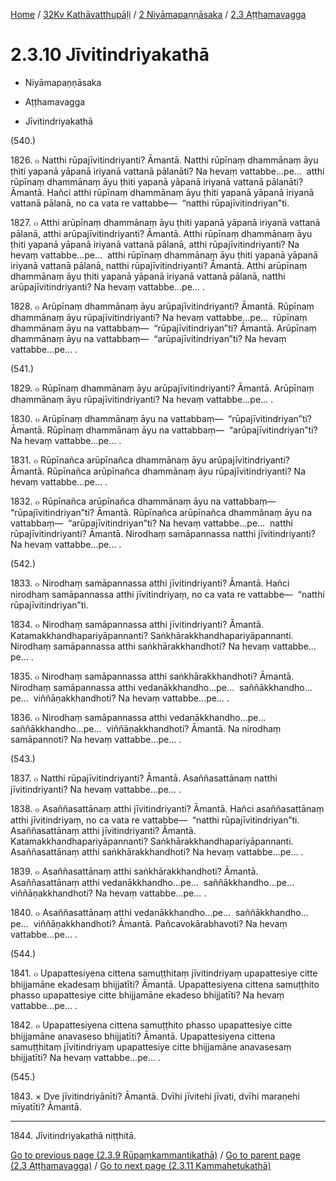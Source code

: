 
[Home](/) / [32Kv Kathāvatthupāḷi](../../../32Kv.md) / [2 Niyāmapaṇṇāsaka](../../2.md) / [2.3 Aṭṭhamavagga](../2.3.md)

# 2.3.10 Jīvitindriyakathā

* Niyāmapaṇṇāsaka

* Aṭṭhamavagga

* Jīvitindriyakathā

(540.)

1826\. ๐ Natthi rūpajīvitindriyanti? Āmantā. Natthi rūpīnaṃ dhammānaṃ āyu ṭhiti yapanā yāpanā iriyanā vattanā pālanāti? Na hevaṃ vattabbe…pe…  atthi rūpīnaṃ dhammānaṃ āyu ṭhiti yapanā yāpanā iriyanā vattanā pālanāti? Āmantā. Hañci atthi rūpīnaṃ dhammānaṃ āyu ṭhiti yapanā yāpanā iriyanā vattanā pālanā, no ca vata re vattabbe—  “natthi rūpajīvitindriyan”ti.

1827\. ๐ Atthi arūpīnaṃ dhammānaṃ āyu ṭhiti yapanā yāpanā iriyanā vattanā pālanā, atthi arūpajīvitindriyanti? Āmantā. Atthi rūpīnaṃ dhammānaṃ āyu ṭhiti yapanā yāpanā iriyanā vattanā pālanā, atthi rūpajīvitindriyanti? Na hevaṃ vattabbe…pe…  atthi rūpīnaṃ dhammānaṃ āyu ṭhiti yapanā yāpanā iriyanā vattanā pālanā, natthi rūpajīvitindriyanti? Āmantā. Atthi arūpīnaṃ dhammānaṃ āyu ṭhiti yapanā yāpanā iriyanā vattanā pālanā, natthi arūpajīvitindriyanti? Na hevaṃ vattabbe…pe… .

1828\. ๐ Arūpīnaṃ dhammānaṃ āyu arūpajīvitindriyanti? Āmantā. Rūpīnaṃ dhammānaṃ āyu rūpajīvitindriyanti? Na hevaṃ vattabbe…pe…  rūpīnaṃ dhammānaṃ āyu na vattabbaṃ—  “rūpajīvitindriyan”ti? Āmantā. Arūpīnaṃ dhammānaṃ āyu na vattabbaṃ—  “arūpajīvitindriyan”ti? Na hevaṃ vattabbe…pe… .

(541.)

1829\. ๐ Rūpīnaṃ dhammānaṃ āyu arūpajīvitindriyanti? Āmantā. Arūpīnaṃ dhammānaṃ āyu rūpajīvitindriyanti? Na hevaṃ vattabbe…pe… .

1830\. ๐ Arūpīnaṃ dhammānaṃ āyu na vattabbaṃ—  “rūpajīvitindriyan”ti? Āmantā. Rūpīnaṃ dhammānaṃ āyu na vattabbaṃ—  “arūpajīvitindriyan”ti? Na hevaṃ vattabbe…pe… .

1831\. ๐ Rūpīnañca arūpīnañca dhammānaṃ āyu arūpajīvitindriyanti? Āmantā. Rūpīnañca arūpīnañca dhammānaṃ āyu rūpajīvitindriyanti? Na hevaṃ vattabbe…pe… .

1832\. ๐ Rūpīnañca arūpīnañca dhammānaṃ āyu na vattabbaṃ—  “rūpajīvitindriyan”ti? Āmantā. Rūpīnañca arūpīnañca dhammānaṃ āyu na vattabbaṃ—  “arūpajīvitindriyan”ti? Na hevaṃ vattabbe…pe…  natthi rūpajīvitindriyanti? Āmantā. Nirodhaṃ samāpannassa natthi jīvitindriyanti? Na hevaṃ vattabbe…pe… .

(542.)

1833\. ๐ Nirodhaṃ samāpannassa atthi jīvitindriyanti? Āmantā. Hañci nirodhaṃ samāpannassa atthi jīvitindriyaṃ, no ca vata re vattabbe—  “natthi rūpajīvitindriyan”ti.

1834\. ๐ Nirodhaṃ samāpannassa atthi jīvitindriyanti? Āmantā. Katamakkhandhapariyāpannanti? Saṅkhārakkhandhapariyāpannanti. Nirodhaṃ samāpannassa atthi saṅkhārakkhandhoti? Na hevaṃ vattabbe…pe… .

1835\. ๐ Nirodhaṃ samāpannassa atthi saṅkhārakkhandhoti? Āmantā. Nirodhaṃ samāpannassa atthi vedanākkhandho…pe…  saññākkhandho…pe…  viññāṇakkhandhoti? Na hevaṃ vattabbe…pe… .

1836\. ๐ Nirodhaṃ samāpannassa atthi vedanākkhandho…pe…  saññākkhandho…pe…  viññāṇakkhandhoti? Āmantā. Na nirodhaṃ samāpannoti? Na hevaṃ vattabbe…pe… .

(543.)

1837\. ๐ Natthi rūpajīvitindriyanti? Āmantā. Asaññasattānaṃ natthi jīvitindriyanti? Na hevaṃ vattabbe…pe… .

1838\. ๐ Asaññasattānaṃ atthi jīvitindriyanti? Āmantā. Hañci asaññasattānaṃ atthi jīvitindriyaṃ, no ca vata re vattabbe—  “natthi rūpajīvitindriyan”ti. Asaññasattānaṃ atthi jīvitindriyanti? Āmantā. Katamakkhandhapariyāpannanti? Saṅkhārakkhandhapariyāpannanti. Asaññasattānaṃ atthi saṅkhārakkhandhoti? Na hevaṃ vattabbe…pe… .

1839\. ๐ Asaññasattānaṃ atthi saṅkhārakkhandhoti? Āmantā. Asaññasattānaṃ atthi vedanākkhandho…pe…  saññākkhandho…pe…  viññāṇakkhandhoti? Na hevaṃ vattabbe…pe… .

1840\. ๐ Asaññasattānaṃ atthi vedanākkhandho…pe…  saññākkhandho…pe…  viññāṇakkhandhoti? Āmantā. Pañcavokārabhavoti? Na hevaṃ vattabbe…pe… .

(544.)

1841\. ๐ Upapattesiyena cittena samuṭṭhitaṃ jīvitindriyaṃ upapattesiye citte bhijjamāne ekadesaṃ bhijjatīti? Āmantā. Upapattesiyena cittena samuṭṭhito phasso upapattesiye citte bhijjamāne ekadeso bhijjatīti? Na hevaṃ vattabbe…pe… .

1842\. ๐ Upapattesiyena cittena samuṭṭhito phasso upapattesiye citte bhijjamāne anavaseso bhijjatīti? Āmantā. Upapattesiyena cittena samuṭṭhitaṃ jīvitindriyaṃ upapattesiye citte bhijjamāne anavasesaṃ bhijjatīti? Na hevaṃ vattabbe…pe… .

(545.)

1843\. × Dve jīvitindriyānīti? Āmantā. Dvīhi jīvitehi jīvati, dvīhi maraṇehi mīyatīti? Āmantā.

---

1844\. Jīvitindriyakathā niṭṭhitā.



[Go to previous page (2.3.9 Rūpaṃkammantikathā)](2.3.9.md) / [Go to parent page (2.3 Aṭṭhamavagga)](../2.3.md) / [Go to next page (2.3.11 Kammahetukathā)](2.3.11.md)


